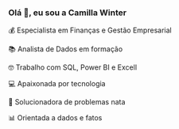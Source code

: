 ### Olá 👋, eu sou a Camilla Winter

💰 Especialista em Finanças e Gestão Empresarial

📚 Analista de Dados em formação

🤓 Trabalho com SQL, Power BI e Excell

💻 Apaixonada por tecnologia

🧐 Solucionadora de problemas nata

📊 Orientada a dados e fatos
